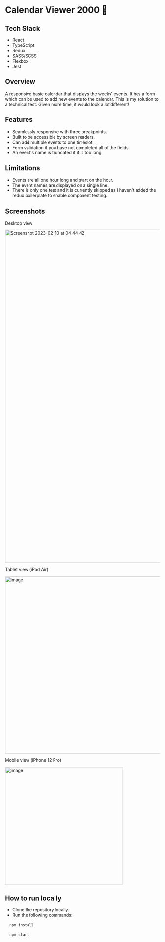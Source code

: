 # Calendar Viewer 2000 🚀

## Tech Stack
- React
- TypeScript
- Redux
- SASS/SCSS
- Flexbox
- Jest

## Overview
A responsive basic calendar that displays the weeks' events. It has a form which can be used to add new events to the calendar.
This is my solution to a technical test. Given more time, it would look a lot different!

## Features
- Seamlessly responsive with three breakpoints.
- Built to be accessible by screen readers.
- Can add multiple events to one timeslot.
- Form validation if you have not completed all of the fields.
- An event's name is truncated if it is too long.

## Limitations
- Events are all one hour long and start on the hour.
- The event names are displayed on a single line.
- There is only one test and it is currently skipped as I haven't added the redux boilerplate to enable component testing.

## Screenshots

Desktop view

<img width="1079" alt="Screenshot 2023-02-10 at 04 44 42" src="https://user-images.githubusercontent.com/124267255/218003161-6eb0a7e6-d7e0-4484-bd3b-1af1ea4d581a.png">

Tablet view (iPad Air)

<img width="573" alt="image" src="https://user-images.githubusercontent.com/124267255/218003420-60450ab8-95bf-48f3-8ce1-ff85169c3075.png">

Mobile view (iPhone 12 Pro)

<img width="382" alt="image" src="https://user-images.githubusercontent.com/124267255/218003704-5fd8b603-4bf6-49a7-a649-5306386acf8f.png">

## How to run locally
- Clone the repository locally.
- Run the following commands:

&emsp;`npm install`

&emsp;`npm start`



